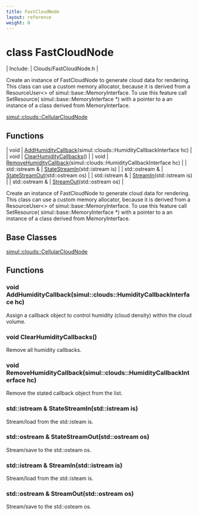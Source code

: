 ```yaml
---
title: FastCloudNode
layout: reference
weight: 0
---
```

class FastCloudNode
===

| Include: | Clouds/FastCloudNode.h |

Create an instance of FastCloudNode to generate cloud data for rendering.
This class can use a custom memory allocator, because it is derived from
a ResourceUser<> of simul::base::MemoryInterface. To use this feature
call SetResource( simul::base::MemoryInterface *) with a pointer to a
an instance of a class derived from MemoryInterface.
  

[simul::clouds::CellularCloudNode](CellularCloudNode)

Functions
---

| void | [AddHumidityCallback](#AddHumidityCallback)(simul::clouds::HumidityCallbackInterface hc) |
| void | [ClearHumidityCallbacks](#ClearHumidityCallbacks)() |
| void | [RemoveHumidityCallback](#RemoveHumidityCallback)(simul::clouds::HumidityCallbackInterface hc) |
| std::istream  & | [StateStreamIn](#StateStreamIn)(std::istream is) |
| std::ostream  & | [StateStreamOut](#StateStreamOut)(std::ostream os) |
| std::istream  & | [StreamIn](#StreamIn)(std::istream is) |
| std::ostream  & | [StreamOut](#StreamOut)(std::ostream os) |

Create an instance of FastCloudNode to generate cloud data for rendering.
This class can use a custom memory allocator, because it is derived from
a ResourceUser<> of simul::base::MemoryInterface. To use this feature
call SetResource( simul::base::MemoryInterface *) with a pointer to a
an instance of a class derived from MemoryInterface.
  


Base Classes
---
[simul::clouds::CellularCloudNode](CellularCloudNode)

Functions
---

### <a name="AddHumidityCallback"/>void AddHumidityCallback(simul::clouds::HumidityCallbackInterface hc)
Assign a callback object to control humidity (cloud density) within the cloud volume.

### <a name="ClearHumidityCallbacks"/>void ClearHumidityCallbacks()
Remove all humidity callbacks.

### <a name="RemoveHumidityCallback"/>void RemoveHumidityCallback(simul::clouds::HumidityCallbackInterface hc)
Remove the stated callback object from the list.

### <a name="StateStreamIn"/>std::istream  & StateStreamIn(std::istream is)
Stream/load from the std::isteam is.

### <a name="StateStreamOut"/>std::ostream  & StateStreamOut(std::ostream os)
Stream/save to the std::osteam os.

### <a name="StreamIn"/>std::istream  & StreamIn(std::istream is)
Stream/load from the std::isteam is.

### <a name="StreamOut"/>std::ostream  & StreamOut(std::ostream os)
Stream/save to the std::osteam os.
